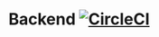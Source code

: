 # Backend [![CircleCI](https://circleci.com/gh/chfanghr/Backend.svg?style=svg)](https://circleci.com/gh/chfanghr/Backend)
